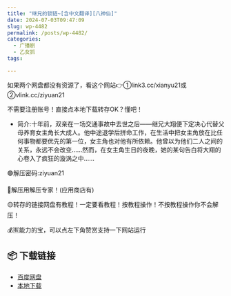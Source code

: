 ```yaml
---
title: "继兄的锁链~[含中文翻译][八神仙]"
date: 2024-07-03T09:47:09
slug: wp-4482
permalink: /posts/wp-4482/
categories:
  - 广播剧
  - 乙女抓
tags:

---
```


如果两个网盘都没有资源了，看这个网站👉①link3.cc/xianyu21或②vlink.cc/ziyuan21

不需要注册账号！直接点本地下载转存OK？懂吧！

*   简介:十年前，双亲在一场交通事故中去世之后——继兄大翔便下定决心代替父母养育女主角长大成人。​他中途退学后拼命工作，在生活中把女主角放在比任何事物都要优先的第一位，女主角也对他有所依赖。​他曾以为他们二人之间的关系，永远不会改变……​然而，在女主角生日的夜晚，她的某句告白​将大翔的心卷入了疯狂的漩涡之中……

🟢解压密码:ziyuan21

🔵解压用解压专家！(应用商店有)

🟡转存的链接网盘有教程！一定要看教程！按教程操作！不按教程操作你不会解压！

💰🈶能力的宝，可以点左下角赞赏支持一下网站运行

## 📦 下载链接
- [百度网盘](https://blziyuan21.com/pay-download/4482?key=8d7bd4ff4d&down_id=0)
- [本地下载](https://blziyuan21.com/pay-download/4482?key=8d7bd4ff4d&down_id=1)

